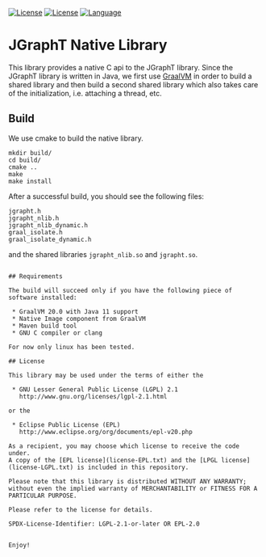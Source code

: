 
[![License](https://img.shields.io/badge/license-LGPL%202.1-blue.svg)](http://www.gnu.org/licenses/lgpl-2.1.html)
[![License](https://img.shields.io/badge/license-EPL%202.0-blue.svg)](http://www.eclipse.org/legal/epl-2.0)
[![Language](http://img.shields.io/badge/language-java-brightgreen.svg)](https://www.java.com/)

# JGraphT Native Library

This library provides a native C api to the JGraphT library. Since the JGraphT library is written in Java, we first 
use [GraalVM](https://www.graalvm.org/) in order to build a shared library and then build a second shared library
which also takes care of the initialization, i.e. attaching a thread, etc.

## Build

We use cmake to build the native library. 

```
mkdir build/
cd build/
cmake ..
make
make install
```

After a successful build, you should see the following files: 

```
jgrapht.h
jgrapht_nlib.h
jgrapht_nlib_dynamic.h
graal_isolate.h
graal_isolate_dynamic.h
```

and the shared libraries `jgrapht_nlib.so` and `jgrapht.so`.
```

## Requirements 

The build will succeed only if you have the following piece of software installed:

 * GraalVM 20.0 with Java 11 support
 * Native Image component from GraalVM
 * Maven build tool
 * GNU C compiler or clang

For now only linux has been tested.

## License

This library may be used under the terms of either the

 * GNU Lesser General Public License (LGPL) 2.1
   http://www.gnu.org/licenses/lgpl-2.1.html

or the

 * Eclipse Public License (EPL)
   http://www.eclipse.org/org/documents/epl-v20.php

As a recipient, you may choose which license to receive the code under.
A copy of the [EPL license](license-EPL.txt) and the [LPGL license](license-LGPL.txt) is included in this repository.

Please note that this library is distributed WITHOUT ANY WARRANTY; without even the implied warranty of MERCHANTABILITY or FITNESS FOR A PARTICULAR PURPOSE.

Please refer to the license for details.

SPDX-License-Identifier: LGPL-2.1-or-later OR EPL-2.0


Enjoy!
